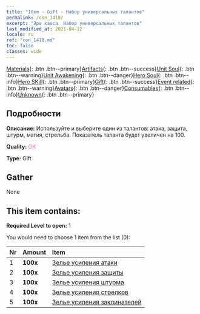```yaml
---
title: "Item - Gift - Набор универсальных талантов"
permalink: /con_1418/
excerpt: "Эра хаоса  Набор универсальных талантов"
last_modified_at: 2021-04-22
locale: ru
ref: "con_1418.md"
toc: false
classes: wide
---
```

 [Materials](/ItemsRU/){: .btn .btn--primary}[Artifacts](/ItemsRU/Artifacts/){: .btn .btn--success}[Unit Soul](/ItemsRU/UnitSoul/){: .btn .btn--warning}[Unit Awakening](/ItemsRU/UnitAwakening/){: .btn .btn--danger}[Hero Soul](/ItemsRU/HeroSoul/){: .btn .btn--info}[Hero SKill](/ItemsRU/HeroSkill/){: .btn .btn--primary}[Gift](/ItemsRU/Gift/){: .btn .btn--success}[Event related](/ItemsRU/Events/){: .btn .btn--warning}[Avatars](/ItemsRU/Avatars/){: .btn .btn--danger}[Consumables](/ItemsRU/Consumables/){: .btn .btn--info}[Unknown](/ItemsRU/Unknown/){: .btn .btn--primary}

## Подробности
 **Описание:** Используйте и выберите один из талантов: атака, защита, штурм, магия, стрельба. Показатель таланта будет увеличен на 100.

 **Quality:** <span style="color: #DA70D6">OK</span>

 **Type:** Gift

## Gather

  None

## This item contains:

 **Required Level to open:** 1

 You would need to choose 1 item from the list (0):

  | Nr | Amount |     Item    |
  |:---|:-------|:------------|
  | 1 |  **100x** | [Зелье усиления атаки](/ItemsRU/con_786/) |  | 
  | 2 |  **100x** | [Зелье усиления защиты](/ItemsRU/con_787/) |  | 
  | 3 |  **100x** | [Зелье усиления штурма](/ItemsRU/con_788/) |  | 
  | 4 |  **100x** | [Зелье усиления стрелков](/ItemsRU/con_789/) |  | 
  | 5 |  **100x** | [Зелье усиления заклинателей](/ItemsRU/con_790/) |  | 
